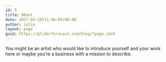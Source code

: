 ```yaml
---
id: 5
title: About
date: 2017-02-16T11:46:05+00:00
author: iulia
layout: page
guid: https://gliderforecast.com/blog/?page_id=5
---
```

You might be an artist who would like to introduce yourself and your work here or maybe you&rsquo;re a business with a mission to describe.
